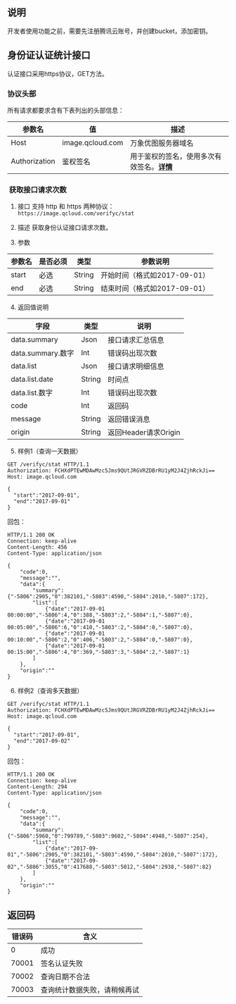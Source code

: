 ##  说明

开发者使用功能之前，需要先注册腾讯云账号，并创建bucket，添加密钥。

##  身份证认证统计接口

认证接口采用https协议，GET方法。

###  协议头部

所有请求都要求含有下表列出的头部信息：

| 参数名           | 值                | 描述                                       |
| ------------- | ---------------- | ---------------------------------------- |
| Host          | image.qcloud.com | 万象优图服务器域名                                |
| Authorization | 鉴权签名             | 用于鉴权的签名，使用多次有效签名。[**详情**](/document/product/641/12409) |


###  获取接口请求次数

1) 接口
支持 http 和 https 两种协议：
`
https://image.qcloud.com/verifyc/stat
`

2) 描述
获取身份认证接口请求次数。

3) 参数

| 参数名   | 是否必须 | 类型     | 参数说明                |
| ----- | ---- | ------ | ------------------- |
| start | 必选   | String | 开始时间（格式如2017-09-01） |
| end   | 必选   | String | 结束时间（格式如2017-09-01） |

4) 返回值说明

| 字段              | 类型     | 说明               |
| --------------- | ------ | ---------------- |
| data.summary    | Json   | 接口请求汇总信息         |
| data.summary.数字 | Int    | 错误码出现次数          |
| data.list       | Json   | 接口请求明细信息         |
| data.list.date  | String | 时间点              |
| data.list.数字    | Int    | 错误码出现次数          |
| code            | Int    | 返回码              |
| message         | String | 返回错误消息           |
| origin          | String | 返回Header请求Origin |

5) 样例1（查询一天数据）

```
GET /verifyc/stat HTTP/1.1
Authorization: FCHXdPTEwMDAwMzc5Jms9QUtJRGVRZDBrRU1yM2J4ZjhRckJi==
Host: image.qcloud.com

{
  "start":"2017-09-01",
  "end":"2017-09-01"
}
```

回包：

```
HTTP/1.1 200 OK
Connection: keep-alive
Content-Length: 456
Content-Type: application/json

{
	"code":0,
	"message":"",
	"data":{
		"summary":{"-5806":2905,"0":382101,"-5803":4590,"-5804":2010,"-5807":172},
		"list":[
			{"date":"2017-09-01 00:00:00","-5806":4,"0":388,"-5803":2,"-5804":1,"-5807":0},
			{"date":"2017-09-01 00:05:00","-5806":6,"0":410,"-5803":2,"-5804":0,"-5807":0},
			{"date":"2017-09-01 00:10:00","-5806":2,"0":406,"-5803":2,"-5804":0,"-5807":0},
			{"date":"2017-09-01 00:15:00","-5806":4,"0":369,"-5803":3,"-5804":2,"-5807":1}
		]
	},
	"origin":""
}
```

6) 样例2（查询多天数据）

```
GET /verifyc/stat HTTP/1.1
Authorization: FCHXdPTEwMDAwMzc5Jms9QUtJRGVRZDBrRU1yM2J4ZjhRckJi==
Host: image.qcloud.com

{
  "start":"2017-09-01",
  "end":"2017-09-02"
}
```

回包：

```
HTTP/1.1 200 OK
Connection: keep-alive
Content-Length: 294
Content-Type: application/json

{
	"code":0,
	"message":"",
	"data":{
		"summary":{"-5806":5960,"0":799789,"-5803":9602,"-5804":4948,"-5807":254},
		"list":[
			{"date":"2017-09-01","-5806":2905,"0":382101,"-5803":4590,"-5804":2010,"-5807":172},
			{"date":"2017-09-02","-5806":3055,"0":417688,"-5803":5012,"-5804":2938,"-5807":82}
		]
	},
	"origin":""
}
```

##  返回码

| 错误码   | 含义             |
| ----- | -------------- |
| 0     | 成功             |
| 70001 | 签名认证失败         |
| 70002 | 查询日期不合法        |
| 70003 | 查询统计数据失败，请稍候再试 |

 

 